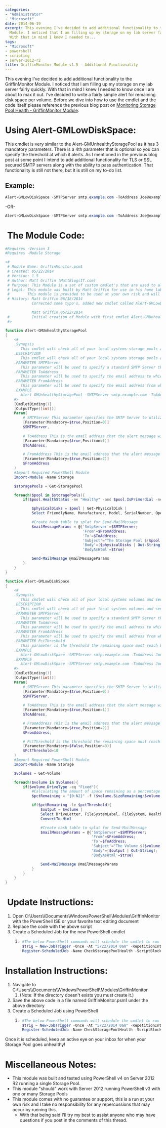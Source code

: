 ```yaml
---
categories:
- "Administrator"
- "Microsoft"
date: 2014-06-19
excerpt: This evening I've decided to add additional functionality to the GriffinMonitor
  Module. I noticed that I am filling up my storage on my lab server fairly quickly.
  With that in mind I knew I needed to...
tags:
- "Microsoft"
- powershell
- scripting
- server-2012-r2
title: GriffinMonitor Module v1.5 - Additional Functionality
---
```


This evening I've decided to add additional functionality to the GriffinMonitor Module. I noticed that I am filling up my storage on my lab server fairly quickly. With that in mind I knew I needed to know once I am about to max it out. I've decided to write a fairly simple alert for remaining disk space per volume. Before we dive into how to use the cmdlet and the code itself please reference the previous blog post on [Monitoring Storage Pool Health - GriffinMonitor Module](http://mattblogsit.com/windows/monitoring-storage-pool-health-griffinmonitor-module).

# Using Alert-GMLowDiskSpace:

This cmdlet is very similar to the Alert-GMUnhealthyStoragePool as it has 3 mandatory parameters. There is a 4th parameter that is optional so you can specify the threshold at which it alerts. As I mentioned in the previous blog post at some point I intend to add additional functionality for TLS or SSL secured SMTP servers along with the ability to pass authentication. That functionality is still not there, but it is still on my to-do list.

## Example:

```powershell
Alert-GMLowDiskSpace -SMTPServer smtp.example.com -ToAddress Joe@example.com -FromAddress alert@example.com
```

\-OR-

```powershell
Alert-GMLowDiskSpace -SMTPServer smtp.example.com -ToAddress Joe@example.com -FromAddress alert@example.com -PctThreshold 15
```

#  The Module Code:

```powershell
#Requires -Version 3 
#Requires -Module Storage

<#
 # Module Name: GriffinMonitor.psm1
 # Created: 05/22/2014
 # Version: 1.5
 # Author: Matt Griffin (MattBlogsIT.com)
 # Purpose: This Module is a set of custom cmdlet's that are used to alert of potential health concerns in your Windows Environment
 # Legal: This module was built by Matt Griffin for use in his home lab environment. This module comes with no warranty or guarantee. 
 #        This module is provided to be used at your own risk and will not have any support backing it up.
 # History: Matt Griffin 06/18/2014
            Corrected some typo's, added new cmdlet called Alert-GMLowDiskSpace

            Matt Griffin 05/22/2014
 #          Initial creation of Module with first cmdlet Alert-GMUnhealthyStoragePool
 #>

function Alert-GMUnhealthyStoragePool
{
    <#
    .Synopsis
       This cmdlet will check all of your local systems storage pools and send you can alert when one of them enters a state other than healthy.
    .DESCRIPTION
       This cmdlet will check all of your local systems storage pools and send you can alert when one of them enters a state other than healthy. The alert will be sent through email.
    .PARAMETER SMTPServer
       This parameter will be used to specify a standard SMTP Server that doesn't require SSL or TLS.
    .PARAMETER ToAddress
       This parameter will be used to specify the email address to which the alert messages will be sent.
    .PARAMETER FromAddress
       This parameter will be used to specify the email address from which the alert messages will be sent.
    .EXAMPLE
       Alert-GMUnhealthyStoragePool -SMTPServer smtp.example.com -ToAddress Joe@example.com -FromAddress alert@example.com
    #>
    [CmdletBinding()]
    [OutputType([int])]
    Param(
        # SMTPServer This parameter specifies the SMTP Server to utilize when alerting of unhealthy Storage Pool
        [Parameter(Mandatory=$true,Position=0)]
        $SMTPServer,
        
        # ToAddress This is the email address that the alert message will be sent to
        [Parameter(Mandatory=$true,Position=1)]
        $ToAddress,

        # FromAddress This is the email address that the alert message will be sent to
        [Parameter(Mandatory=$true,Position=2)]
        $FromAddress
    )
    #Import Required PowerShell Module
    Import-Module -Name Storage

    $storagePools = Get-StoragePool

    foreach($pool in $storagePools){
        if($pool.HealthStatus -ne "Healthy" -and $pool.IsPrimordial -ne "True"){

            $physicalDisks = $pool | Get-PhysicalDisk | 
            Select FriendlyName, Manufacturer, Model, SerialNumber, OperationalStatus, HealthStatus, Usage, Size | ConvertTo-Html

            #Create hash table to splat for Send-MailMessage
            $mailMessageParams = @{'SmtpServer'=$SMTPServer;
                                   'From'=$FromAddress;
                                   'To'=$ToAddress;
                                   'Subject'="The Storage Pool $($pool.FriendlyName) is currently $($pool.HealthStatus) on $env:computername";
                                   'Body'=($physicalDisks | Out-String);
                                   'BodyAsHtml'=$true}

            Send-MailMessage @mailMessageParams
        }
    }
}

function Alert-GMLowDiskSpace
{
    <#
    .Synopsis
       This cmdlet will check all of your local systems volumes and send you can alert when one of them reaches a specified threshold.
    .DESCRIPTION
       This cmdlet will check all of your local systems volumes and send you can alert when one of them reaches a specified threshold. The default threshold is 10.
    .PARAMETER SMTPServer
       This parameter will be used to specify a standard SMTP Server that doesn't require SSL or TLS.
    .PARAMETER ToAddress
       This parameter will be used to specify the email address to which the alert messages will be sent.
    .PARAMETER FromAddress
       This parameter will be used to specify the email address from which the alert messages will be sent.
    .PARAMETER PctThreshold
       This parameter is the threshold the remaining space must reach before sending an email, by default it is 10.
    .EXAMPLE
       Alert-GMLowDiskSpace -SMTPServer smtp.example.com -ToAddress Joe@example.com -FromAddress alert@example.com
    .EXAMPLE
       Alert-GMLowDiskSpace -SMTPServer smtp.example.com -ToAddress Joe@example.com -FromAddress alert@example.com -PctThreshold 15
    #>
    [CmdletBinding()]
    [OutputType([int])]
    Param(
        # SMTPServer This parameter specifies the SMTP Server to utilize when alerting of unhealthy Storage Pool
        [Parameter(Mandatory=$true,Position=0)]
        $SMTPServer,
        
        # ToAddress This is the email address that the alert message will be sent to
        [Parameter(Mandatory=$true,Position=1)]
        $ToAddress,

        # FromAddress This is the email address that the alert message will be sent to
        [Parameter(Mandatory=$true,Position=2)]
        $FromAddress,

        # PctThreshold is the threshold the remaining space must reach before sending an email
        [Parameter(Mandatory=$false,Position=3)]
        $PctThreshold=10
    )
    #Import Required PowerShell Module
    Import-Module -Name Storage

    $volumes = Get-Volume

    foreach($volume in $volumes){
        if($volume.DriveType -eq "Fixed"){
            #Calculating the amount of space remaining as a percentage
            $pctRemaining = "{0:N2}" -f ($volume.SizeRemaining/$volume.Size*100)

            if($pctRemaining -le $pctThreshold){
                $output = $volume | 
                Select DriveLetter, FileSystemLabel, FileSystem, HealthStatus, @{N="PctRemaining";e={$pctRemaining+"%"}} | 
                ConvertTo-Html

                #Create hash table to splat for Send-MailMessage
                $mailMessageParams = @{'SmtpServer'=$SMTPServer;
                                       'From'=$FromAddress;
                                       'To'=$ToAddress;
                                       'Subject'="The Volume $($volume.DriveLetter): has $pctRemaining% remaining on $env:computername";
                                       'Body'=($output | Out-String);
                                       'BodyAsHtml'=$true}

                Send-MailMessage @mailMessageParams
            }
        }
    }
}
```

#  Update Instructions:

1. Open C:\\Users\\_<username>_\\Documents\\WindowsPowerShell\\Modules\\GriffinMonitor with the PowerShell ISE or your favorite text editing document
2. Replace the code with the above script
3. Create a Scheduled Job for the new PowerShell cmdlet
    1. ```powershell
        #The below PowerShell commands will schedule the cmdlet to run every 30 minutes using the SMTPServer xxx.xxx.xxx.xxx, emailing to joe@example.com and coming from noreply@example.com - Make sure you update the parameter values.
        $trig = New-JobTrigger -Once -At "5/22/2014 0am" -RepetitionInterval (New-TimeSpan -Minute 30) -RepetitionDuration ([TimeSpan]::MaxValue)
        Register-ScheduledJob -Name CheckStoragePoolHealth -ScriptBlock { Alert-GMLowDiskSpace -SMTPServer xxx.xxx.xxx.xxx -ToAddress joe@example.com -FromAddress noreply@example.com} -Trigger $trig
        ```
        

# Installation Instructions:

1. Navigate to C:\\Users\\_<username>_\\Documents\\WindowsPowerShell\\Modules\\GriffinMonitor
    1. (Note: If the directory doesn't exists you must create it.)
2. Save the above code in a file named GriffinMonitor.psm1 under the above directory
3. Create a Scheduled Job using PowerShell
    1. ```powershell
        #The below PowerShell commands will schedule the cmdlet to run every 30 minutes using the SMTPServer xxx.xxx.xxx.xxx, emailing to joe@example.com and coming from noreply@example.com - Make sure you update the parameter values.
        $trig = New-JobTrigger -Once -At "5/22/2014 0am" -RepetitionInterval (New-TimeSpan -Minute 30) -RepetitionDuration ([TimeSpan]::MaxValue)
        Register-ScheduledJob -Name CheckStoragePoolHealth -ScriptBlock { Alert-GMLowDiskSpace -SMTPServer xxx.xxx.xxx.xxx -ToAddress joe@example.com -FromAddress noreply@example.com} -Trigger $trig
        ```
        

Once it is scheduled, keep an active eye on your inbox for when your Storage Pool goes unhealthy!

# Miscellaneous Notes:

- This module was built and tested using PowerShell v4 on Server 2012 R2 running a single Storage Pool.
- This module "should" work with Server 2012 running PowerShell v3 with one or many Storage Pools
- This module comes with no guarantee or support, this is a run at your own risk and I take no responsibility for any repercussions that may occur by running this.
    - With that being said I'll try my best to assist anyone who may have questions if you post in the comments of this thread.
